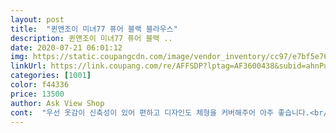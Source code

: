```yaml
---
layout: post 
title:  "퀸앤조이 미녀77 퓨어 블랙 블라우스" 
description: 퀸앤조이 미녀77 퓨어 블랙 ..
date: 2020-07-21 06:01:12 
img: https://static.coupangcdn.com/image/vendor_inventory/cc97/e7bf5e76c75fcf5e9b29052a13c98cbda41ea02ea0949889803460e5e82a.jpg 
linkUrl: https://link.coupang.com/re/AFFSDP?lptag=AF3600438&subid=ahnPublicAsk&pageKey=1570584636&itemId=2685666524&vendorItemId=70676151318&traceid=V0-113-dcbdc99b31423aa0 
categories: [1001] 
color: f44336 
price: 13500 
author: Ask View Shop 
cont:  "우선 옷감이 신축성이 있어 편하고 디자인도 체형을 커버해주어 아주 좋습니다.<br/><br/>이쁨<br/>" 
---
```

